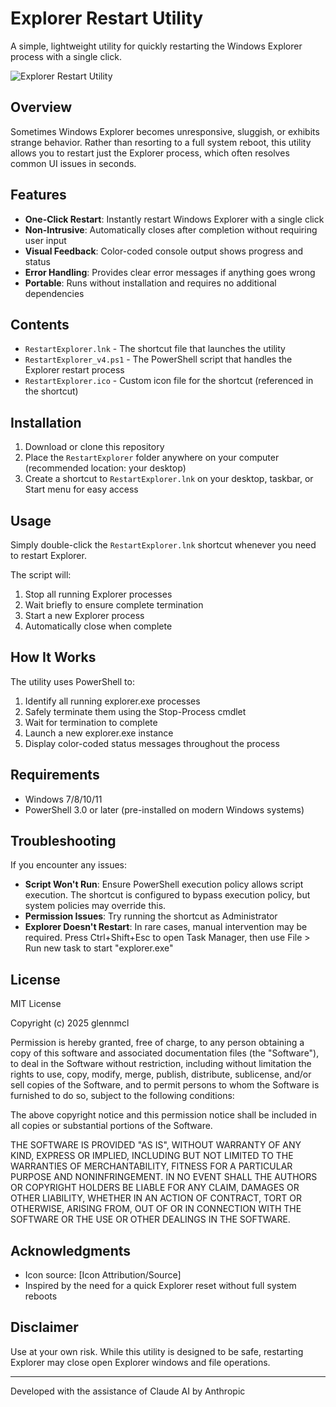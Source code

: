 # Explorer Restart Utility

A simple, lightweight utility for quickly restarting the Windows Explorer process with a single click.

![Explorer Restart Utility](https://raw.githubusercontent.com/username/explorer-restart-utility/main/screenshot.png)

## Overview

Sometimes Windows Explorer becomes unresponsive, sluggish, or exhibits strange behavior. Rather than resorting to a full system reboot, this utility allows you to restart just the Explorer process, which often resolves common UI issues in seconds.

## Features

- **One-Click Restart**: Instantly restart Windows Explorer with a single click
- **Non-Intrusive**: Automatically closes after completion without requiring user input
- **Visual Feedback**: Color-coded console output shows progress and status
- **Error Handling**: Provides clear error messages if anything goes wrong
- **Portable**: Runs without installation and requires no additional dependencies

## Contents

- `RestartExplorer.lnk` - The shortcut file that launches the utility
- `RestartExplorer_v4.ps1` - The PowerShell script that handles the Explorer restart process
- `RestartExplorer.ico` - Custom icon file for the shortcut (referenced in the shortcut)

## Installation

1. Download or clone this repository
2. Place the `RestartExplorer` folder anywhere on your computer (recommended location: your desktop)
3. Create a shortcut to `RestartExplorer.lnk` on your desktop, taskbar, or Start menu for easy access

## Usage

Simply double-click the `RestartExplorer.lnk` shortcut whenever you need to restart Explorer.

The script will:
1. Stop all running Explorer processes
2. Wait briefly to ensure complete termination
3. Start a new Explorer process
4. Automatically close when complete

## How It Works

The utility uses PowerShell to:
1. Identify all running explorer.exe processes
2. Safely terminate them using the Stop-Process cmdlet
3. Wait for termination to complete
4. Launch a new explorer.exe instance
5. Display color-coded status messages throughout the process

## Requirements

- Windows 7/8/10/11
- PowerShell 3.0 or later (pre-installed on modern Windows systems)

## Troubleshooting

If you encounter any issues:

- **Script Won't Run**: Ensure PowerShell execution policy allows script execution. The shortcut is configured to bypass execution policy, but system policies may override this.
- **Permission Issues**: Try running the shortcut as Administrator
- **Explorer Doesn't Restart**: In rare cases, manual intervention may be required. Press Ctrl+Shift+Esc to open Task Manager, then use File > Run new task to start "explorer.exe"

## License

MIT License

Copyright (c) 2025 glennmcl

Permission is hereby granted, free of charge, to any person obtaining a copy of this software and associated documentation files (the "Software"), to deal in the Software without restriction, including without limitation the rights to use, copy, modify, merge, publish, distribute, sublicense, and/or sell copies of the Software, and to permit persons to whom the Software is furnished to do so, subject to the following conditions:

The above copyright notice and this permission notice shall be included in all copies or substantial portions of the Software.

THE SOFTWARE IS PROVIDED "AS IS", WITHOUT WARRANTY OF ANY KIND, EXPRESS OR IMPLIED, INCLUDING BUT NOT LIMITED TO THE WARRANTIES OF MERCHANTABILITY, FITNESS FOR A PARTICULAR PURPOSE AND NONINFRINGEMENT. IN NO EVENT SHALL THE AUTHORS OR COPYRIGHT HOLDERS BE LIABLE FOR ANY CLAIM, DAMAGES OR OTHER LIABILITY, WHETHER IN AN ACTION OF CONTRACT, TORT OR OTHERWISE, ARISING FROM, OUT OF OR IN CONNECTION WITH THE SOFTWARE OR THE USE OR OTHER DEALINGS IN THE SOFTWARE.

## Acknowledgments

- Icon source: [Icon Attribution/Source]
- Inspired by the need for a quick Explorer reset without full system reboots

## Disclaimer

Use at your own risk. While this utility is designed to be safe, restarting Explorer may close open Explorer windows and file operations.

---

Developed with the assistance of Claude AI by Anthropic
